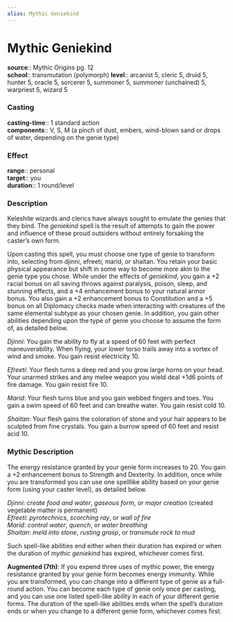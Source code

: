 ```yaml
---
alias: Mythic Geniekind
---
```


# Mythic Geniekind

**source**:: Mythic Origins pg. 12  
**school**:: transmutation (polymorph)
**level**:: arcanist 5, cleric 5, druid 5, hunter 5, oracle 5, sorcerer 5, summoner 5, summoner (unchained) 5, warpriest 5, wizard 5

### Casting 

**casting-time**:: 1 standard action  
**components**:: V, S, M (a pinch of dust, embers, wind-blown sand or drops of water, depending on the genie type)

### Effect 

**range**:: personal  
**target**:: you  
**duration**:: 1 round/level

### Description 

Keleshite wizards and clerics have always sought to emulate the genies that they bind. The *geniekind* spell is the result of attempts to gain the power and influence of these proud outsiders without entirely forsaking the caster’s own form.  
  
Upon casting this spell, you must choose one type of genie to transform into, selecting from djinni, efreeti, marid, or shaitan. You retain your basic physical appearance but shift in some way to become more akin to the genie type you chose. While under the effects of *geniekind*, you gain a +2 racial bonus on all saving throws against paralysis, poison, sleep, and stunning effects, and a +4 enhancement bonus to your natural armor bonus. You also gain a +2 enhancement bonus to Constitution and a +5 bonus on all Diplomacy checks made when interacting with creatures of the same elemental subtype as your chosen genie. In addition, you gain other abilities depending upon the type of genie you choose to assume the form of, as detailed below.  
  
*Djinni*: You gain the ability to fly at a speed of 60 feet with perfect maneuverability. When flying, your lower torso trails away into a vortex of wind and smoke. You gain resist electricity 10.  
  
*Efreeti*: Your flesh turns a deep red and you grow large horns on your head. Your unarmed strikes and any melee weapon you wield deal +1d6 points of fire damage. You gain resist fire 10.  
  
*Marid*: Your flesh turns blue and you gain webbed fingers and toes. You gain a swim speed of 60 feet and can breathe water. You gain resist cold 10.  
  
*Shaitan*: Your flesh gains the coloration of stone and your hair appears to be sculpted from fine crystals. You gain a burrow speed of 60 feet and resist acid 10.

### Mythic Description

The energy resistance granted by your genie form increases to 20. You gain a +2 enhancement bonus to Strength and Dexterity. In addition, once while you are transformed you can use one spelllike ability based on your genie form (using your caster level), as detailed below.  
  
*Djinni*: *create food and water*, *gaseous form*, or *major creation* (created vegetable matter is permanent)  
*Efreeti*: *pyrotechnics*, *scorching ray*, or *wall of fire*  
*Marid*: *control water*, *quench*, or *water breathing*  
*Shaitan*: *meld into stone*, *rusting grasp*, or *transmute rock to mud*  
  
Such spell-like abilities end either when their duration has expired or when the duration of *mythic geniekind* has expired, whichever comes first.  
  
**Augmented (7th)**: If you expend three uses of mythic power, the energy resistance granted by your genie form becomes energy immunity. While you are transformed, you can change into a different type of genie as a full-round action. You can become each type of genie only once per casting, and you can use one listed spell-like ability in each of your different genie forms. The duration of the spell-like abilities ends when the spell’s duration ends or when you change to a different genie form, whichever comes first.
